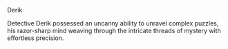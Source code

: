 
Derik

Detective Derik possessed an uncanny ability to unravel complex puzzles, his razor-sharp mind weaving through the intricate threads of mystery with effortless precision.
